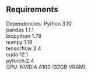 
## Requirements
Dependencies:
Python 3.10<br>
pandas 1.1.1<br>
biopython 1.78<br>
numpy 1.19<br>
tensorflow 2.4<br>
cuda:12.1<br>
pytorch:2.4<br>
GPU: NVIDIA A100 (32GB VRAM)<br>
